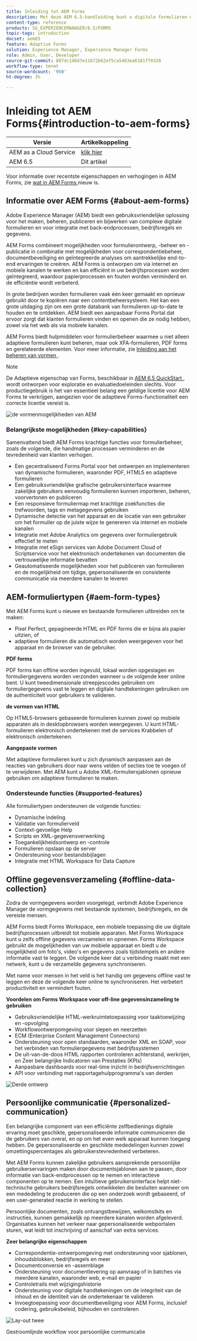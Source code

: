 ```yaml
---
title: Inleiding tot AEM Forms
description: Met deze AEM 6.5-handleiding kunt u digitale formulieren maken, beheren, publiceren en bijwerken. Zoek hulp bij het installeren, upgraden en configureren en vind meer informatie over het ontwerpen van adaptieve formulieren.
content-type: reference
products: SG_EXPERIENCEMANAGER/6.5/FORMS
topic-tags: introduction
docset: aem65
feature: Adaptive Forms
solution: Experience Manager, Experience Manager Forms
role: Admin, User, Developer
source-git-commit: 887dc1d6d7e11672b62ef5ca5463ea6181ff0320
workflow-type: tm+mt
source-wordcount: '950'
ht-degree: 3%

---
```


# Inleiding tot AEM Forms{#introduction-to-aem-forms}

| Versie | Artikelkoppeling |
| -------- | ---------------------------- |
| AEM as a Cloud Service | [ klik hier ](https://experienceleague.adobe.com/docs/experience-manager-cloud-service/content/forms/forms-overview/home.html) |
| AEM 6.5 | Dit artikel |

Voor informatie over recentste eigenschappen en verhogingen in AEM Forms, zie [ wat in AEM Forms ](../../forms/using/whats-new.md) nieuw is.

## Informatie over AEM Forms {#about-aem-forms}

Adobe Experience Manager (AEM) biedt een gebruiksvriendelijke oplossing voor het maken, beheren, publiceren en bijwerken van complexe digitale formulieren en voor integratie met back-endprocessen, bedrijfsregels en gegevens.

AEM Forms combineert mogelijkheden voor formulierontwerp, -beheer en -publicatie in combinatie met mogelijkheden voor correspondentiebeheer, documentbeveiliging en geïntegreerde analyses om aantrekkelijke end-to-end ervaringen te creëren. AEM Forms is ontworpen om via internet en mobiele kanalen te werken en kan efficiënt in uw bedrijfsprocessen worden geïntegreerd, waardoor papierprocessen en fouten worden verminderd en de efficiëntie wordt verbeterd.

In grote bedrijven worden formulieren vaak één keer gemaakt en opnieuw gebruikt door te kopiëren naar een contentbeheersysteem. Het kan een grote uitdaging zijn om een grote databank van formulieren up-to-date te houden en te ontdekken. AEM biedt een aanpasbaar Forms Portal dat ervoor zorgt dat klanten formulieren vinden en openen die ze nodig hebben, zowel via het web als via mobiele kanalen.

AEM Forms biedt hulpmiddelen voor formulierbeheer waarmee u niet alleen adaptieve formulieren kunt beheren, maar ook XFA-formulieren, PDF forms en gerelateerde elementen. Voor meer informatie, zie [ Inleiding aan het beheren van vormen ](../../forms/using/introduction-managing-forms.md).

>[!NOTE]
>
>De Adaptieve eigenschap van Forms, beschikbaar in [ AEM 6.5 QuickStart ](https://experienceleague.adobe.com/docs/experience-manager-65-2025/deploying/deploying/deploy.html), wordt ontworpen voor exploratie en evaluatiedoeleinden slechts. Voor productiegebruik is het van essentieel belang een geldige licentie voor AEM Forms te verkrijgen, aangezien voor de adaptieve Forms-functionaliteit een correcte licentie vereist is.

![ de vormenmogelijkheden van AEM ](do-not-localize/4th-draft-updated.gif)

### Belangrijkste mogelijkheden {#key-capabilities}

Samenvattend biedt AEM Forms krachtige functies voor formulierbeheer, zoals de volgende, die handmatige processen verminderen en de tevredenheid van klanten verhogen.

* Een gecentraliseerd Forms Portal voor het ontwerpen en implementeren van dynamische formulieren, waaronder PDF, HTML5 en adaptieve formulieren
* Een gebruiksvriendelijke grafische gebruikersinterface waarmee zakelijke gebruikers eenvoudig formulieren kunnen importeren, beheren, voorvertonen en publiceren
* Een responsieve formuliermap met krachtige zoekfuncties die trefwoorden, tags en metagegevens gebruiken
* Dynamische detectie van het apparaat en de locatie van een gebruiker om het formulier op de juiste wijze te genereren via internet en mobiele kanalen
* Integratie met Adobe Analytics om gegevens over formuliergebruik effectief te meten
* Integratie met eSign services van Adobe Document Cloud of Scriptservice voor het elektronisch ondertekenen van documenten die vertrouwelijke informatie bevatten
* Geautomatiseerde mogelijkheden voor het publiceren van formulieren en de mogelijkheid om tijdige, gepersonaliseerde en consistente communicatie via meerdere kanalen te leveren

## AEM-formuliertypen {#aem-form-types}

Met AEM Forms kunt u nieuwe en bestaande formulieren uitbreiden om te maken:

* Pixel Perfect, gepagineerde HTML en PDF forms die er bijna als papier uitzien, of
* adaptieve formulieren die automatisch worden weergegeven voor het apparaat en de browser van de gebruiker.

**PDF forms**

PDF forms kan offline worden ingevuld, lokaal worden opgeslagen en formuliergegevens worden verzonden wanneer u de volgende keer online bent. U kunt tweedimensionale streepjescodes gebruiken om formuliergegevens vast te leggen en digitale handtekeningen gebruiken om de authenticiteit voor gebruikers te valideren.

**de vormen van HTML**

Op HTML5-browsers gebaseerde formulieren kunnen zowel op mobiele apparaten als in desktopbrowsers worden weergegeven. U kunt HTML-formulieren elektronisch ondertekenen met de services Krabbelen of elektronisch ondertekenen.

**Aangepaste vormen**

Met adaptieve formulieren kunt u zich dynamisch aanpassen aan de reacties van gebruikers door naar wens velden of secties toe te voegen of te verwijderen. Met AEM kunt u Adobe XML-formuliersjablonen opnieuw gebruiken om adaptieve formulieren te maken.

### Ondersteunde functies {#supported-features}

Alle formuliertypen ondersteunen de volgende functies:

* Dynamische indeling
* Validatie van formulierveld
* Context-gevoelige Help
* Scripts en XML-gegevensverwerking
* Toegankelijkheidsontwerp en -controle
* Formulieren opslaan op de server
* Ondersteuning voor bestandsbijlagen
* Integratie met HTML Workspace for Data Capture

## Offline gegevensverzameling {#offline-data-collection}

Zodra de vormgegevens worden voorgelegd, verbindt Adobe Experience Manager de vormgegevens met bestaande systemen, bedrijfsregels, en de vereiste mensen.

AEM Forms biedt Forms Workspace, een mobiele toepassing die uw digitale bedrijfsprocessen uitbreidt tot mobiele apparaten. Met Forms Workspace kunt u zelfs offline gegevens verzamelen en opnemen. Forms Workspace gebruikt de mogelijkheden van uw mobiele apparaat en biedt u de mogelijkheid om foto&#39;s, video&#39;s en gegevens zoals tijdstempels en andere informatie vast te leggen. De volgende keer dat u verbinding maakt met een netwerk, kunt u de verzamelde gegevens synchroniseren.

Met name voor mensen in het veld is het handig om gegevens offline vast te leggen en deze de volgende keer online te synchroniseren. Het verbetert productiviteit en vermindert fouten.

**Voordelen om Forms Workspace voor off-line gegevensinzameling te gebruiken**

* Gebruiksvriendelijke HTML-werkruimtetoepassing voor taaktoewijzing en -opvolging
* Workflowontwerpomgeving voor slepen en neerzetten
* ECM (Enterprise Content Management Connectors)
* Ondersteuning voor open standaarden, waaronder XML en SOAP, voor het verbinden van formuliergegevens met bedrijfssystemen
* De uit-van-de-doos HTML rapporten controleren achterstand, werkrijen, en Zeer belangrijke Indicatoren van Prestaties (KPIs)
* Aanpasbare dashboards voor real-time inzicht in bedrijfsverrichtingen
* API voor verbinding met rapportagehulpprogramma&#39;s van derden

![ Derde ontwerp ](do-not-localize/3rd-draft.gif)

## Persoonlijke communicatie {#personalized-communication}

Een belangrijke component van een efficiënte zelfbedienings digitale ervaring moet geschikte, gepersonaliseerde informatie communiceren die de gebruikers van overal, en op om het even welk apparaat kunnen toegang hebben. De gepersonaliseerde en geschikte mededelingen kunnen zowel omzettingspercentages als gebruikerstevredenheid verbeteren.

Met AEM Forms kunnen zakelijke gebruikers aansprekende persoonlijke gebruikerservaringen maken door documentsjablonen aan te passen, door informatie van back-endprocessen op te nemen en interactieve componenten op te nemen. Een intuïtieve gebruikersinterface helpt niet-technische gebruikers bedrijfsregels ontwikkelen die besluiten wanneer om een mededeling te produceren die op een onderzoek wordt gebaseerd, of een user-generated reactie in werking te stellen.

Persoonlijke documenten, zoals ontvangstbewijzen, welkomstkits en instructies, kunnen gemakkelijk op meerdere kanalen worden afgeleverd. Organisaties kunnen het verkeer naar gepersonaliseerde webportalen sturen, wat leidt tot inschrijving of aanschaf van extra services.

**Zeer belangrijke eigenschappen**

* Correspondentie-ontwerpomgeving met ondersteuning voor sjablonen, inhoudsblokken, bedrijfsregels en meer
* Documentconversie en -assemblage
* Ondersteuning voor documentlevering op aanvraag of in batches via meerdere kanalen, waaronder web, e-mail en papier
* Controletrails met wijzigingshistorie
* Ondersteuning voor digitale handtekeningen om de integriteit van de inhoud en de identiteit van de ondertekenaar te valideren
* Invoegtoepassing voor documentbeveiliging voor AEM Forms, inclusief codering, gebruiksbeleid, bijhouden en controleren

![ Lay-out twee ](do-not-localize/layout-02.png)

Gestroomlijnde workflow voor persoonlijke communicatie

